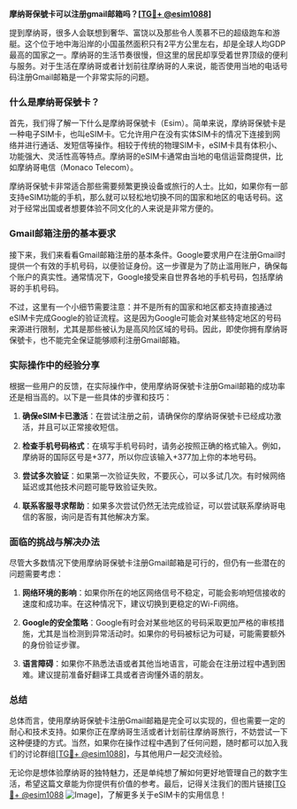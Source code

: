 **摩纳哥保號卡可以注册gmail邮箱吗？[[TG💪+ @esim1088](https://t.me/s/esim1088)]**

提到摩纳哥，很多人会联想到奢华、富饶以及那些令人羡慕不已的超级跑车和游艇。这个位于地中海沿岸的小国虽然面积只有2平方公里左右，却是全球人均GDP最高的国家之一。摩纳哥的生活节奏很慢，但这里的居民却享受着世界顶级的便利与服务。对于生活在摩纳哥或者计划前往摩纳哥的人来说，能否使用当地的电话号码注册Gmail邮箱是一个非常实际的问题。

### 什么是摩纳哥保號卡？

首先，我们得了解一下什么是摩纳哥保號卡（Esim）。简单来说，摩纳哥保號卡是一种电子SIM卡，也叫eSIM卡。它允许用户在没有实体SIM卡的情况下连接到网络并进行通话、发短信等操作。相较于传统的物理SIM卡，eSIM卡具有体积小、功能强大、灵活性高等特点。摩纳哥的eSIM卡通常由当地的电信运营商提供，比如摩纳哥电信（Monaco Telecom）。

摩纳哥保號卡非常适合那些需要频繁更换设备或旅行的人士。比如，如果你有一部支持eSIM功能的手机，那么就可以轻松地切换不同的国家和地区的电话号码。这对于经常出国或者想要体验不同文化的人来说是非常方便的。

### Gmail邮箱注册的基本要求

接下来，我们来看看Gmail邮箱注册的基本条件。Google要求用户在注册Gmail时提供一个有效的手机号码，以便验证身份。这一步骤是为了防止滥用账户，确保每个账户的真实性。通常情况下，Google接受来自世界各地的手机号码，包括摩纳哥的手机号码。

不过，这里有一个小细节需要注意：并不是所有的国家和地区都支持直接通过eSIM卡完成Google的验证流程。这是因为Google可能会对某些特定地区的号码来源进行限制，尤其是那些被认为是高风险区域的号码。因此，即使你拥有摩纳哥保號卡，也不能完全保证能够顺利注册Gmail邮箱。

### 实际操作中的经验分享

根据一些用户的反馈，在实际操作中，使用摩纳哥保號卡注册Gmail邮箱的成功率还是相当高的。以下是一些具体的步骤和技巧：

1. **确保eSIM卡已激活**：在尝试注册之前，请确保你的摩纳哥保號卡已经成功激活，并且可以正常接收短信。
   
2. **检查手机号码格式**：在填写手机号码时，请务必按照正确的格式输入。例如，摩纳哥的国际区号是+377，所以你应该输入+377加上你的本地号码。

3. **尝试多次验证**：如果第一次验证失败，不要灰心，可以多试几次。有时候网络延迟或其他技术问题可能导致验证失败。

4. **联系客服寻求帮助**：如果多次尝试仍然无法完成验证，可以尝试联系摩纳哥电信的客服，询问是否有其他解决方案。

### 面临的挑战与解决办法

尽管大多数情况下使用摩纳哥保號卡注册Gmail邮箱是可行的，但仍有一些潜在的问题需要考虑：

1. **网络环境的影响**：如果你所在的地区网络信号不稳定，可能会影响短信接收的速度和成功率。在这种情况下，建议切换到更稳定的Wi-Fi网络。

2. **Google的安全策略**：Google有时会对某些地区的号码采取更加严格的审核措施，尤其是当检测到异常活动时。如果你的号码被标记为可疑，可能需要额外的身份验证步骤。

3. **语言障碍**：如果你不熟悉法语或者其他当地语言，可能会在注册过程中遇到困难。建议提前准备好翻译工具或者咨询懂外语的朋友。

### 总结

总体而言，使用摩纳哥保號卡注册Gmail邮箱是完全可以实现的，但也需要一定的耐心和技术支持。如果你正在摩纳哥生活或者计划前往摩纳哥旅行，不妨尝试一下这种便捷的方式。当然，如果你在操作过程中遇到了任何问题，随时都可以加入我们的讨论群组[[TG💪+ @esim1088](https://t.me/s/esim1088)]，与其他用户一起交流经验。

无论你是想体验摩纳哥的独特魅力，还是单纯想了解如何更好地管理自己的数字生活，希望这篇文章能为你提供有价值的参考。最后，记得关注我们的图片链接[[TG💪+ @esim1088](https://t.me/s/esim1088) ![Image](https://i.postimg.cc/4NQfJmqS/Snipaste-2025-05-13-00-14-12.png)]，了解更多关于eSIM卡的实用信息！